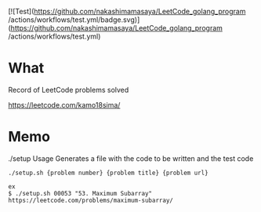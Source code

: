 [![Test](https://github.com/nakashimamasaya/LeetCode_golang_program
/actions/workflows/test.yml/badge.svg)](https://github.com/nakashimamasaya/LeetCode_golang_program
/actions/workflows/test.yml)
# What
Record of LeetCode problems solved

https://leetcode.com/kamo18sima/

# Memo
./setup Usage
Generates a file with the code to be written and the test code
```
./setup.sh {problem number} {problem title} {problem url}

ex
$ ./setup.sh 00053 "53. Maximum Subarray" https://leetcode.com/problems/maximum-subarray/   
```

